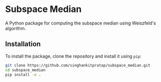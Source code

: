 # Subspace Median
A Python package for computing the subspace median using Weiszfeld's algorithm.

## Installation

To install the package, clone the repository and install it using `pip`:

```bash
git clone https://github.com/singhankitpratap/subspace_median.git
cd subspace_median
pip install -e .

